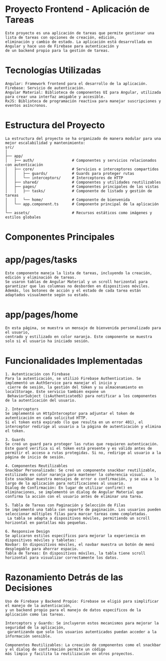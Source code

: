 # Proyecto Frontend - Aplicación de Tareas
    Este proyecto es una aplicación de tareas que permite gestionar una lista de tareas con opciones de creación, edición, 
    eliminación y cambio de estado. La aplicación está desarrollada en Angular y hace uso de Firebase para autenticación y 
    de un backend propio para la gestión de tareas.

# Tecnologías Utilizadas
    Angular: Framework frontend para el desarrollo de la aplicación.
    Firebase: Servicio de autenticación.
    Angular Material: Biblioteca de componentes UI para Angular, utilizada para crear una interfaz amigable y accesible.
    RxJS: Biblioteca de programación reactiva para manejar suscripciones y eventos asíncronos.

# Estructura del Proyecto
    La estructura del proyecto se ha organizado de manera modular para una mejor escalabilidad y mantenimiento:
    src/
    │
    ├── app/
    │   ├── auth/                 # Componentes y servicios relacionados con autenticación
    │   ├── core/                 # Servicios e interceptores compartidos
    │   │   ├── guards/           # Guards para proteger rutas
    │   │   └── interceptors/     # Interceptores de HTTP
    │   ├── shared/               # Componentes y utilidades reutilizables
    │   ├── pages/                # Componentes principales de las vistas
    │   │   ├── tasks/            # Componente de listado y gestión de tareas
    │   │   └── home/             # Componente de bienvenida
    │   └── app.component.ts      # Componente principal de la aplicación
    │
    └── assets/                   # Recursos estáticos como imágenes y estilos globales

# Componentes Principales
# app/pages/tasks
    Este componente maneja la lista de tareas, incluyendo la creación, edición y eliminación de tareas. 
    Se usaron tablas de Angular Material y un scroll horizontal para garantizar que las columnas no desborden en dispositivos móviles. 
    Además, los botones de acción y el estado de cada tarea están adaptados visualmente según su estado.

# app/pages/home
    En esta página, se muestra un mensaje de bienvenida personalizado para el usuario, 
    centrado y estilizado en color naranja. Este componente se muestra solo si el usuario ha iniciado sesión.

# Funcionalidades Implementadas
    1. Autenticación con Firebase
    Para la autenticación, se utilizó Firebase Authentication. Se implementó un AuthService para manejar el inicio y
     cierre de sesión, la gestión del token y su almacenamiento en localStorage. Este servicio también expone un 
     BehaviorSubject (isAuthenticated$) para notificar a los componentes de la autenticación del usuario.

    2. Interceptors
    Se implementó un HttpInterceptor para adjuntar el token de autenticación en cada solicitud HTTP. 
    Si el token está expirado (lo que resulta en un error 401), el interceptor redirige al usuario a la página de autenticación y elimina el token.

    3. Guards
    Se creó un guard para proteger las rutas que requieren autenticación. 
    Este guard verifica si el token está presente y es válido antes de permitir el acceso a rutas protegidas. Si no, redirige al usuario a la página de inicio de sesión.

    4. Componentes Reutilizables
    Snackbar Personalizado: Se creó un componente snackbar reutilizable, estilizado en color naranja para mantener la coherencia visual. 
    Este snackbar muestra mensajes de error o confirmación, y se usa a lo largo de la aplicación para notificaciones al usuario.
    Dialog de Confirmación: En lugar de utilizar confirm() en eliminaciones, se implementó un dialog de Angular Material que confirma la acción con el usuario antes de eliminar una tarea.
    
    5. Tabla de Tareas con Paginación y Selección de Filas
    Se implementó una tabla con soporte de paginación. Los usuarios pueden seleccionar múltiples filas para marcar tareas como completadas.
     La tabla se adapta a dispositivos móviles, permitiendo un scroll horizontal en pantallas más pequeñas.

    6. Responsive Design
    Se aplicaron estilos específicos para mejorar la experiencia en dispositivos móviles y tabletas:
    Navbar: En dispositivos móviles, el navbar muestra un botón de menú desplegable para ahorrar espacio.
    Tabla de Tareas: En dispositivos móviles, la tabla tiene scroll horizontal para visualizar correctamente los datos.

 # Razonamiento Detrás de las Decisiones
    Uso de Firebase y Backend Propio: Firebase se eligió para simplificar el manejo de la autenticación, 
    y un backend propio para el manejo de datos específicos de la aplicación como las tareas.

    Interceptors y Guards: Se incluyeron estos mecanismos para mejorar la seguridad de la aplicación,
     garantizando que solo los usuarios autenticados puedan acceder a la información sensible.

    Componentes Reutilizables: La creación de componentes como el snackbar y el dialog de confirmación permite un código
    más limpio y facilita la reutilización en otros proyectos.   